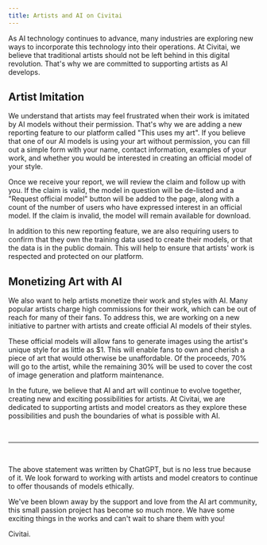 ```yaml
---
title: Artists and AI on Civitai
---
```


As AI technology continues to advance, many industries are exploring new ways to incorporate this technology into their operations. At Civitai, we believe that traditional artists should not be left behind in this digital revolution. That's why we are committed to supporting artists as AI develops.

## Artist Imitation

We understand that artists may feel frustrated when their work is imitated by AI models without their permission. That's why we are adding a new reporting feature to our platform called "This uses my art". If you believe that one of our AI models is using your art without permission, you can fill out a simple form with your name, contact information, examples of your work, and whether you would be interested in creating an official model of your style.

Once we receive your report, we will review the claim and follow up with you. If the claim is valid, the model in question will be de-listed and a "Request official model" button will be added to the page, along with a count of the number of users who have expressed interest in an official model. If the claim is invalid, the model will remain available for download.

In addition to this new reporting feature, we are also requiring users to confirm that they own the training data used to create their models, or that the data is in the public domain. This will help to ensure that artists' work is respected and protected on our platform.

<a id="monetizing-your-art"></a>

## Monetizing Art with AI

We also want to help artists monetize their work and styles with AI. Many popular artists charge high commissions for their work, which can be out of reach for many of their fans. To address this, we are working on a new initiative to partner with artists and create official AI models of their styles.

These official models will allow fans to generate images using the artist's unique style for as little as $1. This will enable fans to own and cherish a piece of art that would otherwise be unaffordable. Of the proceeds, 70% will go to the artist, while the remaining 30% will be used to cover the cost of image generation and platform maintenance.

In the future, we believe that AI and art will continue to evolve together, creating new and exciting possibilities for artists. At Civitai, we are dedicated to supporting artists and model creators as they explore these possibilities and push the boundaries of what is possible with AI.

<hr style="margin:45px 0" />

The above statement was written by ChatGPT, but is no less true because of it. We look forward to working with artists and model creators to continue to offer thousands of models ethically.

We've been blown away by the support and love from the AI art community, this small passion project has become so much more. We have some exciting things in the works and can't wait to share them with you!

Civitai.